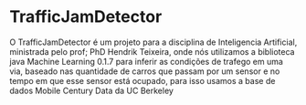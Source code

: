 TrafficJamDetector
==================
O TrafficJamDetector é um projeto para a disciplina de Inteligencia Artificial, ministrada pelo prof; PhD Hendrik Teixeira, onde nós utilizamos a biblioteca java Machine Learning 0.1.7 para inferir as condições de trafego em uma via, baseado nas quantidade de carros que passam por um sensor e no tempo em que esse sensor está ocupado, para isso usamos a base de dados Mobile Century Data da UC Berkeley
